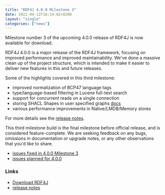 ```yaml
---
title: "RDF4J 4.0.0 Milestone 3"
date: 2022-04-12T16:14:02+0200
layout: "single"
categories: ["news"]
---
```

Milestone number 3 of the upcoming 4.0.0 release of RDF4J is now available for download.

RDF4J 4.0.0 is a major release of the RDF4J framework, focusing on improved performance and improved maintainability. We've done a massive clean up of the project structure, which is intended to make it easier to deliver new features in this and future releases.

Some of the highlights covered in this third milestone:

 - improved normalization of BCP47 language tags
 - type/language-based filtering in Lucene full-text search
 - support for concurrent reads on a single connection
- storing SHACL Shapes in user specified graphs [docs](https://github.com/eclipse/rdf4j/blob/develop/site/content/documentation/programming/shacl.md#shapes-graph)
 - various performance improvements in Native/LMDB/Memory stores

For more details see the [release notes](/release-notes/4.0.0-m3).

<!--more-->
This third milestone build is the final milestone before official release, and is considered feature-complete. We are seeking feedback on any bugs, omissions in documentation or upgrade notes, or any other observations that you'd like to share.

 - [issues fixed in 4.0.0 Milestone 3](https://github.com/eclipse/rdf4j/issues?q=is%3Aissue+label%3AM3+is%3Aclosed+milestone%3A4.0.0)
 - [issues planned for 4.0.0](https://github.com/eclipse/rdf4j/milestone/30)

### Links

- [Download RDF4J](/download/)
- [release notes](/release-notes/4.0.0-m3)
